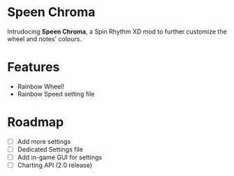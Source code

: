 # Speen Chroma
 Intrudocing **Speen Chroma**, a Spin Rhythm XD mod to further customize the wheel and notes' colours.
 
# Features
 - Rainbow Wheel!
 - Rainbow Speed setting file

# Roadmap
 - [ ] Add more settings
 - [ ] Dedicated Settings file
 - [ ] Add in-game GUI for settings
 - [ ] Charting API (2.0 release)
